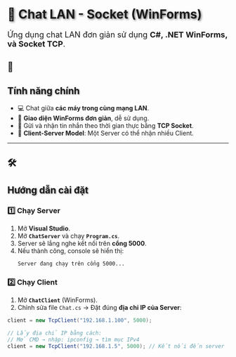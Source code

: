 # <h1 style="text-shadow: 2px 2px 4px rgba(0, 0, 0, 0.5);">💬 Chat LAN - Socket (WinForms)</h1>

<p style="font-size: 18px;">Ứng dụng chat LAN đơn giản sử dụng <b>C#, .NET WinForms, và Socket TCP</b>.</p>

## 📌 <h2 style="text-shadow: 1px 1px 3px rgba(0, 0, 0, 0.5);">Tính năng chính</h2>

<ul>
  <li>💻 Chat giữa <b>các máy trong cùng mạng LAN</b>.</li>
  <li>🎨 <b>Giao diện WinForms đơn giản</b>, dễ sử dụng.</li>
  <li>🚀 Gửi và nhận tin nhắn theo thời gian thực bằng <b>TCP Socket</b>.</li>
  <li>🔗 <b>Client-Server Model</b>: Một Server có thể nhận nhiều Client.</li>
</ul>

---

## 🛠 <h2 style="text-shadow: 1px 1px 3px rgba(0, 0, 0, 0.5);">Hướng dẫn cài đặt</h2>

### **1️⃣ Chạy Server**
1. Mở **Visual Studio**.
2. Mở **`ChatServer`** và chạy **`Program.cs`**.
3. Server sẽ lắng nghe kết nối trên **cổng 5000**.
4. Nếu thành công, console sẽ hiển thị:
   ```bash
   Server đang chạy trên cổng 5000...
   
### **2️⃣ Chạy Client**
1. Mở **`ChatClient`** (WinForms).
2. Chỉnh sửa file `Chat.cs` → Đặt đúng **địa chỉ IP của Server**:
```csharp
client = new TcpClient("192.168.1.100", 5000);

// Lấy địa chỉ IP bằng cách:
// Mở CMD → nhập: ipconfig → tìm mục IPv4
client = new TcpClient("192.168.1.5", 5000); // Kết nối đến server
